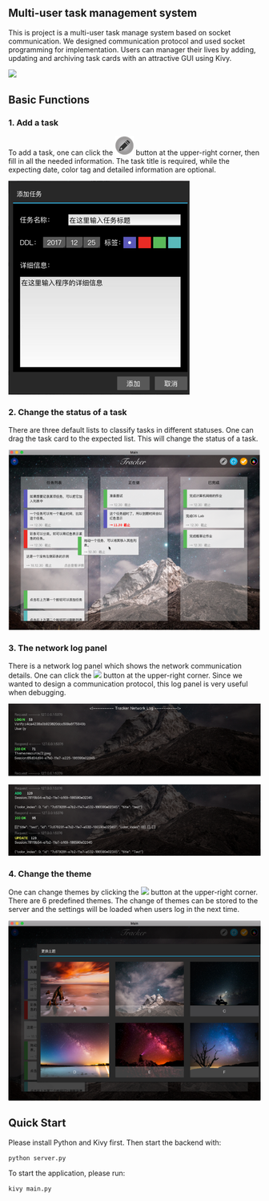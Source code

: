 ## Multi-user task management system

This is project is a multi-user task manage system based on socket communication. We designed communication protocol and used socket programming for implementation. Users can manager their lives by adding, updating and archiving task cards with an attractive GUI using Kivy.

![](https://github.com/fdjingyuan/Multi-user-task-management-system/tree/master/images/show.png)

## Basic Functions

### 1. Add a task

To add a task, one can click the ![](https://github.com/fdjingyuan/Multi-user-task-management-system/blob/master/images/button0.png) button at the upper-right corner, then fill in all the needed information. The task title is required, while the expecting date, color tag and detailed information are optional.

![](https://github.com/fdjingyuan/Multi-user-task-management-system/blob/master/images/im1.png)

### 2. Change the status of a task

There are three default lists to classify tasks in different statuses. One can drag the task card to the expected list. This will change the status of a task.

![](https://github.com/fdjingyuan/Multi-user-task-management-system/blob/master/images/im2.png)

### 3. The network log panel

There is a network log panel which shows the network communication details. One can click the ![](https://gitee.com/hzy46/kivy-task-manager/raw/master/images/button.png) button at the upper-right corner. Since we wanted to design a communication protocol, this log panel is very useful when debugging.

![](https://github.com/fdjingyuan/Multi-user-task-management-system/blob/master/images/im3.png)

![](https://github.com/fdjingyuan/Multi-user-task-management-system/blob/master/images/im4.png)

### 4. Change the theme

One can change themes by clicking the ![](https://gitee.com/hzy46/kivy-task-manager/raw/master/images/button2.png) button at the upper-right corner. There are 6 predefined themes. The change of themes can be stored to the server and the settings will be loaded when users log in the next time.

![](https://github.com/fdjingyuan/Multi-user-task-management-system/blob/master/images/im6.png)



## Quick Start

Please install Python and Kivy first. Then start the backend with:

```
python server.py
```

To start the application, please run:

```
kivy main.py
```

